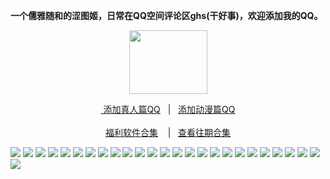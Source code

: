 <p><strong>一个儒雅随和的涩图姬，日常在QQ空间评论区ghs(干好事)，欢迎添加我的QQ。</strong></p>
<div align="center"><img src="https://wx3.sinaimg.cn/large/0089Y8wTly1ghh92f25olg303h02ut8z.gif" height="102" width="125"/>
<p><a href="https://qm.qq.com/cgi-bin/qm/qr?k=m_LgW6KgED1aHePiscfi4DAD6KxDqSjy&no
" rel="nofollow">&nbsp添加真人篇QQ</a>&nbsp&nbsp | &nbsp&nbsp;<a href="https://qm.qq.com/cgi-bin/qm/qr?k=VHVfncJChRrSp_NGJrlJNgYpoaZ9ukMV"rel="nofollow">添加动漫篇QQ</a><br/><br><a href="http://dwz.date/bWEk">福利软件合集</a> &nbsp&nbsp&nbsp|&nbsp&nbsp;&nbsp<a href="http://dwz.date/bQdz">查看往期合集</a></p></div>
<img src="https://upload.cc/i1/2020/08/17/RVFaE3.jpeg" />
<img src="https://upload.cc/i1/2020/08/17/NxP5u4.jpeg" />
<img src="https://upload.cc/i1/2020/08/17/MyNPQO.jpeg" />
<img src="https://upload.cc/i1/2020/08/17/ThC9S5.jpeg" />
<img src="https://upload.cc/i1/2020/08/17/PnaXsY.jpeg" />
<img src="https://upload.cc/i1/2020/08/17/NhW98G.jpeg" />
<img src="https://upload.cc/i1/2020/08/17/saEupN.jpeg" />
<img src="https://upload.cc/i1/2020/08/17/mUbjht.jpeg" />
<img src="https://upload.cc/i1/2020/08/17/ZJ35hn.jpeg" />
<img src="https://upload.cc/i1/2020/08/17/Ne1boP.jpeg" />
<img src="https://upload.cc/i1/2020/08/17/wr7vSY.jpeg" />
<img src="https://upload.cc/i1/2020/08/17/qvlJos.jpeg" />
<img src="https://upload.cc/i1/2020/08/17/RigwqK.jpeg" />
<img src="https://upload.cc/i1/2020/08/17/k7425m.jpeg" />
<img src="https://upload.cc/i1/2020/08/17/pNRuJI.jpeg" />
<img src="https://upload.cc/i1/2020/08/17/HUjY3l.jpeg" />
<img src="https://upload.cc/i1/2020/08/17/Mfw4Oh.jpeg" />
<img src="https://upload.cc/i1/2020/08/17/lLjs4r.jpeg" />
<img src="https://upload.cc/i1/2020/08/17/Ubk9vL.jpeg" />
<img src="https://upload.cc/i1/2020/08/17/So4RHb.jpeg" />
<img src="https://upload.cc/i1/2020/08/17/aE7gco.jpeg" />
<img src="https://upload.cc/i1/2020/08/17/iHOD3M.jpeg" />
<img src="https://upload.cc/i1/2020/08/17/BHa8N0.jpeg" />
<img src="https://upload.cc/i1/2020/08/17/LDh2AH.jpeg" />
<img src="https://upload.cc/i1/2020/08/17/gcnGNp.jpeg" />
<img src="https://upload.cc/i1/2020/08/17/zNBuec.jpeg" />
